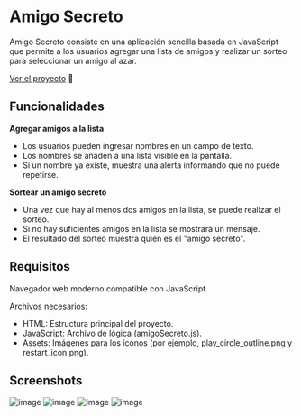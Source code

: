 
# Amigo Secreto

Amigo Secreto consiste en una aplicación sencilla basada en JavaScript que permite a los usuarios agregar una lista de amigos y realizar un sorteo para seleccionar un amigo al azar.

[Ver el proyecto](https://anto-lmna.github.io/challenge-amigo-secreto/) 🚀

## Funcionalidades

**Agregar amigos a la lista**

- Los usuarios pueden ingresar nombres en un campo de texto.
- Los nombres se añaden a una lista visible en la pantalla.
- Si un nombre ya existe, muestra una alerta informando que no puede repetirse.

**Sortear un amigo secreto**

- Una vez que hay al menos dos amigos en la lista, se puede realizar el sorteo.
- Si no hay suficientes amigos en la lista se mostrará un mensaje.
- El resultado del sorteo muestra quién es el "amigo secreto".

## Requisitos

Navegador web moderno compatible con JavaScript.

Archivos necesarios:
- HTML: Estructura principal del proyecto.
- JavaScript: Archivo de lógica (amigoSecreto.js).
- Assets: Imágenes para los íconos (por ejemplo, play_circle_outline.png y restart_icon.png).

## Screenshots
![image](https://github.com/user-attachments/assets/588d669c-6ff1-4a1a-b736-f87ac66d43db)
![image](https://github.com/user-attachments/assets/aa05765f-6827-41c9-a4f0-6967c0641ef5)
![image](https://github.com/user-attachments/assets/09f244f9-61cf-406e-a4b8-72fb1b87f63e)
![image](https://github.com/user-attachments/assets/3ed7dd28-3deb-4055-9f90-89922588a361)

